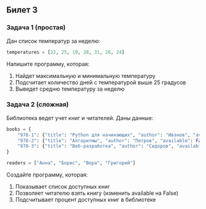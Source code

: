 ## Билет 3

### Задача 1 (простая)
Дан список температур за неделю:
```python
temperatures = [22, 25, 19, 28, 31, 26, 24]
```
Напишите программу, которая:
1. Найдет максимальную и минимальную температуру
2. Подсчитает количество дней с температурой выше 25 градусов
3. Выведет средню температуру за неделю

### Задача 2 (сложная)
Библиотека ведет учет книг и читателей. Даны данные:
```python
books = {
    "978-1": {"title": "Python для начинающих", "author": "Иванов", "available": True},
    "978-2": {"title": "Алгоритмы", "author": "Петров", "available": False},
    "978-3": {"title": "Веб-разработка", "author": "Сидоров", "available": True}
}

readers = ["Анна", "Борис", "Вера", "Григорий"]
```
Создайте программу, которая:
1. Показывает список доступных книг
2. Позволяет читателю взять книгу (изменить available на False)
3. Подсчитывает процент доступных книг в библиотеке